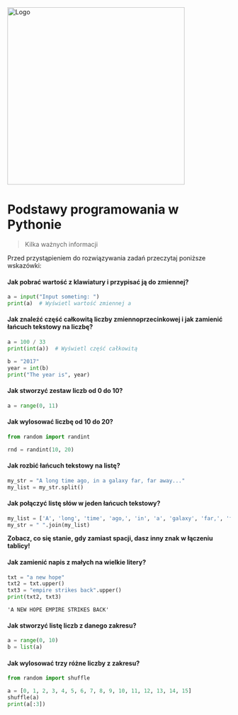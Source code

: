 <img alt="Logo" src="http://coderslab.pl/svg/logo-coderslab.svg" width="400">


# Podstawy programowania w Pythonie
> Kilka ważnych informacji


Przed przystąpieniem do rozwiązywania zadań przeczytaj poniższe wskazówki:

#### Jak pobrać wartość z klawiatury i przypisać ją do zmiennej?

```python
a = input("Input someting: ")
print(a)  # Wyświetl wartość zmiennej a
```

#### Jak znaleźć część całkowitą liczby zmiennoprzecinkowej i jak zamienić łańcuch tekstowy na liczbę?

```python
a = 100 / 33
print(int(a))  # Wyświetl część całkowitą

b = "2017"
year = int(b)
print("The year is", year)
```

#### Jak stworzyć zestaw liczb od 0 do 10?

```python
a = range(0, 11)
```

#### Jak wylosować liczbę od 10 do 20?

```python
from random import randint

rnd = randint(10, 20)
``` 

#### Jak rozbić łańcuch tekstowy na listę?
```python
my_str = "A long time ago, in a galaxy far, far away..."
my_list = my_str.split()
```

#### Jak połączyć listę słów w jeden łańcuch tekstowy?
```python
my_list = ['A', 'long', 'time', 'ago,', 'in', 'a', 'galaxy', 'far,', 'far', 'away...']
my_str = " ".join(my_list)
```

**Zobacz, co się stanie, gdy zamiast spacji, dasz inny znak w łączeniu tablicy!**

#### Jak zamienić napis z małych na wielkie litery?
```python
txt = "a new hope"
txt2 = txt.upper()
txt3 = "empire strikes back".upper()
print(txt2, txt3)
```
```
'A NEW HOPE EMPIRE STRIKES BACK'
```

#### Jak stworzyć listę liczb z danego zakresu?
```python
a = range(0, 10)
b = list(a)
```

#### Jak wylosować trzy różne liczby z zakresu?
```python
from random import shuffle

a = [0, 1, 2, 3, 4, 5, 6, 7, 8, 9, 10, 11, 12, 13, 14, 15]
shuffle(a)
print(a[:3])
```
